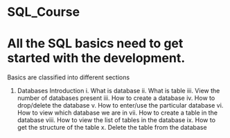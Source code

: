 # SQL_Course
# All the SQL basics need to get started with the development.

Basics are classified into different sections

1. Databases Introduction
    i. What is database
    ii. What is table
    iii. View the number of databases present 
    iii. How to create a database
    iv. How to drop/delete the database
    v. How to enter/use the particular database
    vi. How to view which database we are in
    vii. How to create a table in the database
    viii. How to view the list of tables in the database
    ix. How to get the structure of the table
    x. Delete the table from the database
    

